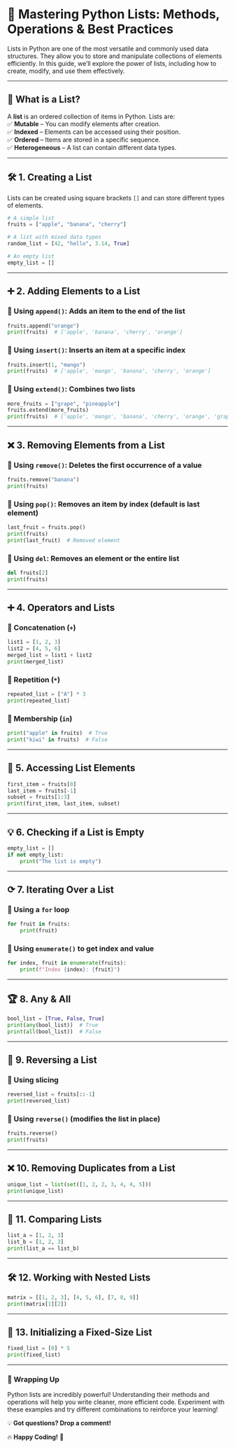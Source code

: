 # 📌 Mastering Python Lists: Methods, Operations & Best Practices  

Lists in Python are one of the most versatile and commonly used data structures. They allow you to store and manipulate collections of elements efficiently. In this guide, we’ll explore the power of lists, including how to create, modify, and use them effectively.  

---

## 🎯 What is a List?  

A **list** is an ordered collection of items in Python. Lists are:  
✅ **Mutable** – You can modify elements after creation.  
✅ **Indexed** – Elements can be accessed using their position.  
✅ **Ordered** – Items are stored in a specific sequence.  
✅ **Heterogeneous** – A list can contain different data types.  

---

## 🛠️ 1. Creating a List  

Lists can be created using square brackets `[]` and can store different types of elements.  

```python
# A simple list
fruits = ["apple", "banana", "cherry"]

# A list with mixed data types
random_list = [42, "hello", 3.14, True]

# An empty list
empty_list = []
```

---

## ➕ 2. Adding Elements to a List  

### 🔹 Using `append()`: Adds an item to the end of the list  

```python
fruits.append("orange")
print(fruits)  # ['apple', 'banana', 'cherry', 'orange']
```

### 🔹 Using `insert()`: Inserts an item at a specific index  

```python
fruits.insert(1, "mango")
print(fruits)  # ['apple', 'mango', 'banana', 'cherry', 'orange']
```

### 🔹 Using `extend()`: Combines two lists  

```python
more_fruits = ["grape", "pineapple"]
fruits.extend(more_fruits)
print(fruits)  # ['apple', 'mango', 'banana', 'cherry', 'orange', 'grape', 'pineapple']
```

---

## ❌ 3. Removing Elements from a List  

### 🔹 Using `remove()`: Deletes the first occurrence of a value  

```python
fruits.remove("banana")
print(fruits)
```

### 🔹 Using `pop()`: Removes an item by index (default is last element)  

```python
last_fruit = fruits.pop()
print(fruits)
print(last_fruit)  # Removed element
```

### 🔹 Using `del`: Removes an element or the entire list  

```python
del fruits[2]
print(fruits)
```

---

## ➕ 4. Operators and Lists  

### 🔹 Concatenation (`+`)  

```python
list1 = [1, 2, 3]
list2 = [4, 5, 6]
merged_list = list1 + list2
print(merged_list)
```

### 🔹 Repetition (`*`)  

```python
repeated_list = ["A"] * 3
print(repeated_list)
```

### 🔹 Membership (`in`)  

```python
print("apple" in fruits)  # True
print("kiwi" in fruits)  # False
```

---

## 📏 5. Accessing List Elements  

```python
first_item = fruits[0]
last_item = fruits[-1]
subset = fruits[1:3]
print(first_item, last_item, subset)
```

---

## 💡 6. Checking if a List is Empty  

```python
empty_list = []
if not empty_list:
    print("The list is empty")
```

---

## ⟳ 7. Iterating Over a List  

### 🔹 Using a `for` loop  

```python
for fruit in fruits:
    print(fruit)
```

### 🔹 Using `enumerate()` to get index and value  

```python
for index, fruit in enumerate(fruits):
    print(f"Index {index}: {fruit}")
```

---

## 🏆 8. Any & All  

```python
bool_list = [True, False, True]
print(any(bool_list))  # True
print(all(bool_list))  # False
```

---

## 🔄 9. Reversing a List  

### 🔹 Using slicing  

```python
reversed_list = fruits[::-1]
print(reversed_list)
```

### 🔹 Using `reverse()` (modifies the list in place)  

```python
fruits.reverse()
print(fruits)
```

---

## ❌ 10. Removing Duplicates from a List  

```python
unique_list = list(set([1, 2, 2, 3, 4, 4, 5]))
print(unique_list)
```

---

## 🔎 11. Comparing Lists  

```python
list_a = [1, 2, 3]
list_b = [1, 2, 3]
print(list_a == list_b)
```

---

## 🛠️ 12. Working with Nested Lists  

```python
matrix = [[1, 2, 3], [4, 5, 6], [7, 8, 9]]
print(matrix[1][2])
```

---

## 🏢 13. Initializing a Fixed-Size List  

```python
fixed_list = [0] * 5
print(fixed_list)
```

---

### 🚀 Wrapping Up  

Python lists are incredibly powerful! Understanding their methods and operations will help you write cleaner, more efficient code. Experiment with these examples and try different combinations to reinforce your learning!  

💡 **Got questions? Drop a comment!**  

🔥 **Happy Coding!** 🚀
